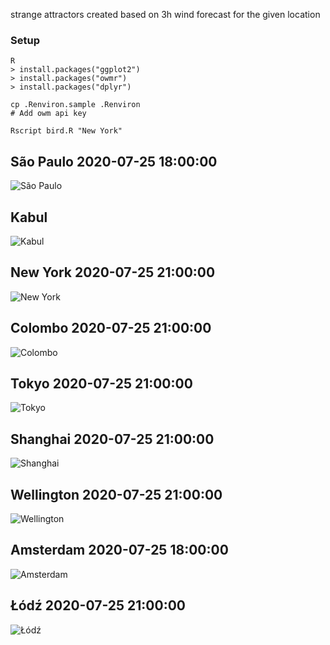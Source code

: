 strange attractors created based on 
3h wind forecast for the given location

### Setup
```
R
> install.packages("ggplot2")
> install.packages("owmr")
> install.packages("dplyr")

cp .Renviron.sample .Renviron
# Add owm api key

Rscript bird.R "New York"
```

## São Paulo 2020-07-25 18:00:00
![São Paulo](out/Sao_Paulo_2020-07-25_18_00_00.png)

## Kabul
![Kabul](out/Kabul_2020-07-25_21_00_00.png)

## New York 2020-07-25 21:00:00
![New York](out/New_York_2020-07-25_21_00_00.png)

## Colombo 2020-07-25 21:00:00
![Colombo](out/Colombo_2020-07-25_21_00_00.png)

## Tokyo 2020-07-25 21:00:00
![Tokyo](out/Tokyo_2020-07-25_21_00_00.png)

## Shanghai 2020-07-25 21:00:00
![Shanghai](out/Shanghai_2020-07-25_21_00_00.png)

## Wellington 2020-07-25 21:00:00
![Wellington](out/Wellington_2020-07-25_21_00_00.png)

## Amsterdam 2020-07-25 18:00:00
![Amsterdam](out/Amsterdam_2020-07-25_18_00_00.png)

## Łódź 2020-07-25 21:00:00
![Łódź](out/L_od_z_2020-07-25_21_00_00.png)

